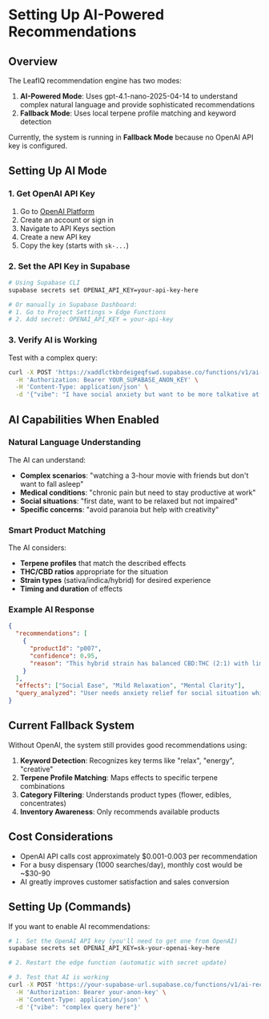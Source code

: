 # Setting Up AI-Powered Recommendations

## Overview

The LeafIQ recommendation engine has two modes:

1. **AI-Powered Mode**: Uses gpt-4.1-nano-2025-04-14 to understand complex natural language and provide sophisticated recommendations
2. **Fallback Mode**: Uses local terpene profile matching and keyword detection

Currently, the system is running in **Fallback Mode** because no OpenAI API key is configured.

## Setting Up AI Mode

### 1. Get OpenAI API Key

1. Go to [OpenAI Platform](https://platform.openai.com/)
2. Create an account or sign in
3. Navigate to API Keys section
4. Create a new API key
5. Copy the key (starts with `sk-...`)

### 2. Set the API Key in Supabase

```bash
# Using Supabase CLI
supabase secrets set OPENAI_API_KEY=your-api-key-here

# Or manually in Supabase Dashboard:
# 1. Go to Project Settings > Edge Functions
# 2. Add secret: OPENAI_API_KEY = your-api-key
```

### 3. Verify AI is Working

Test with a complex query:

```bash
curl -X POST 'https://xaddlctkbrdeigeqfswd.supabase.co/functions/v1/ai-recommendations' \
  -H 'Authorization: Bearer YOUR_SUPABASE_ANON_KEY' \
  -H 'Content-Type: application/json' \
  -d '{"vibe": "I have social anxiety but want to be more talkative at a dinner party without getting too high"}'
```

## AI Capabilities When Enabled

### Natural Language Understanding
The AI can understand:
- **Complex scenarios**: "watching a 3-hour movie with friends but don't want to fall asleep"
- **Medical conditions**: "chronic pain but need to stay productive at work"
- **Social situations**: "first date, want to be relaxed but not impaired"
- **Specific concerns**: "avoid paranoia but help with creativity"

### Smart Product Matching
The AI considers:
- **Terpene profiles** that match the described effects
- **THC/CBD ratios** appropriate for the situation
- **Strain types** (sativa/indica/hybrid) for desired experience
- **Timing and duration** of effects

### Example AI Response
```json
{
  "recommendations": [
    {
      "productId": "p007",
      "confidence": 0.95,
      "reason": "This hybrid strain has balanced CBD:THC (2:1) with limonene and pinene terpenes, perfect for social anxiety relief without sedation. The moderate THC won't interfere with following complex movie plots."
    }
  ],
  "effects": ["Social Ease", "Mild Relaxation", "Mental Clarity"],
  "query_analyzed": "User needs anxiety relief for social situation while maintaining alertness for extended focus. Recommending balanced hybrids with CBD content."
}
```

## Current Fallback System

Without OpenAI, the system still provides good recommendations using:

1. **Keyword Detection**: Recognizes key terms like "relax", "energy", "creative"
2. **Terpene Profile Matching**: Maps effects to specific terpene combinations
3. **Category Filtering**: Understands product types (flower, edibles, concentrates)
4. **Inventory Awareness**: Only recommends available products

## Cost Considerations

- OpenAI API calls cost approximately $0.001-0.003 per recommendation
- For a busy dispensary (1000 searches/day), monthly cost would be ~$30-90
- AI greatly improves customer satisfaction and sales conversion

## Setting Up (Commands)

If you want to enable AI recommendations:

```bash
# 1. Set the OpenAI API key (you'll need to get one from OpenAI)
supabase secrets set OPENAI_API_KEY=sk-your-openai-key-here

# 2. Restart the edge function (automatic with secret update)

# 3. Test that AI is working
curl -X POST 'https://your-supabase-url.supabase.co/functions/v1/ai-recommendations' \
  -H 'Authorization: Bearer your-anon-key' \
  -H 'Content-Type: application/json' \
  -d '{"vibe": "complex query here"}'
``` 